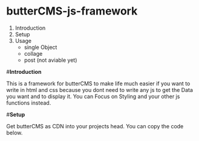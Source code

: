 # butterCMS-js-framework

1. Introduction
2. Setup
3. Usage
    - single Object
    - collage
    - post (not aviable yet)


#**Introduction**

This is a framework for butterCMS to make life much easier if you want to write
in html and css because you dont need to write any js to get the Data you want and
to display it. You can Focus on Styling and your other js functions instead.


#**Setup**

Get butterCMS as CDN into your projects head. You can copy the code below.

<script src="https://cdnjs.buttercms.com/buttercms-1.0.17.min.js"></script>
